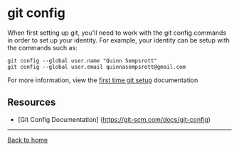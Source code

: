 # git config

When first setting up git, you'll need to work with the git config commands in  order to set up your identity. For example, your identity can be setup with the commands such as:
```
git config --global user.name "Quinn Sempsrott"
git config --global user.email quinnasempsrott@gmail.com
```
For more information, view the [first time git setup](https://git-scm.com/book/en/v2/Getting-Started-First-Time-Git-Setup) documentation 

## Resources 

- [Git Config Documentation] (https://git-scm.com/docs/git-config)

---

[Back to home](../README.md)

